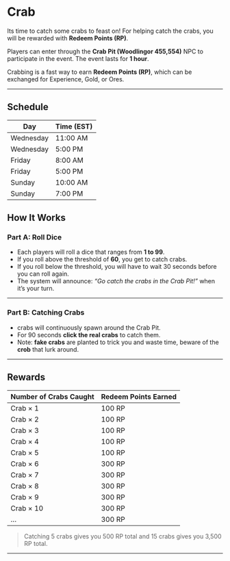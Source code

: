 # Crab

Its time to catch some crabs to feast on! For helping catch the crabs, you will be rewarded with **Redeem Points (RP)**.

Players can enter through the **Crab Pit (Woodlingor 455,554)** NPC to participate in the event. The event lasts for **1 hour**.

Crabbing is a fast way to earn **Redeem Points (RP)**, which can be exchanged for Experience, Gold, or Ores.

---

## Schedule

| Day       | Time (EST) |
| --------- | ---------- |
| Wednesday | 11:00 AM   |
| Wednesday | 5:00 PM    |
| Friday    | 8:00 AM    |
| Friday    | 5:00 PM    |
| Sunday    | 10:00 AM   |
| Sunday    | 7:00 PM    |


## How It Works

### Part A: Roll Dice

- Each players will roll a dice that ranges from **1 to 99**.  
- If you roll above the threshold of **60**, you get to catch crabs.
- If you roll below the threshold, you will have to wait 30 seconds before you can roll again.
- The system will announce: *“Go catch the crabs in the Crab Pit!”* when it’s your turn.


---
### Part B: Catching Crabs

- crabs will continuously spawn around the Crab Pit.  
- For 90 seconds **click the real crabs** to catch them.  
- Note: **fake crabs** are planted to trick you and waste time, beware of the **crob** that lurk around.  

---

## Rewards

| Number of Crabs Caught | Redeem Points Earned |
| ---------------------- | -------------------- |
| Crab × 1               | 100 RP               |
| Crab × 2               | 100 RP               |
| Crab × 3               | 100 RP               |
| Crab × 4               | 100 RP               |
| Crab × 5               | 100 RP               |
| Crab × 6               | 300 RP               |
| Crab × 7               | 300 RP               |
| Crab × 8               | 300 RP               |
| Crab × 9               | 300 RP               |
| Crab × 10              | 300 RP               |
| …                      | 300 RP               |


> Catching 5 crabs gives you 500 RP total and 15 crabs gives you 3,500 RP total.

---
